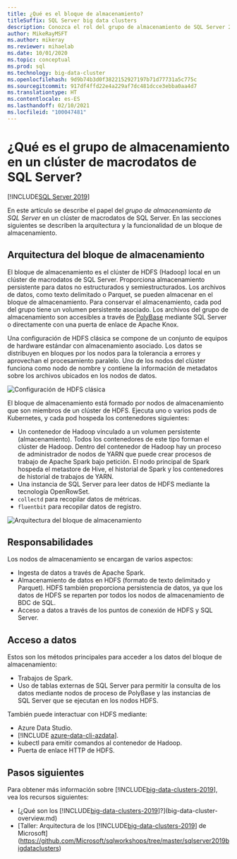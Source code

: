 ```yaml
---
title: ¿Qué es el bloque de almacenamiento?
titleSuffix: SQL Server big data clusters
description: Conozca el rol del grupo de almacenamiento de SQL Server 2019 en un clúster de macrodatos de SQL Server, así como la arquitectura y funcionalidad de un grupo de almacenamiento de SQL.
author: MikeRayMSFT
ms.author: mikeray
ms.reviewer: mihaelab
ms.date: 10/01/2020
ms.topic: conceptual
ms.prod: sql
ms.technology: big-data-cluster
ms.openlocfilehash: 9d9b74b3d0f3822152927197b71d77731a5c775c
ms.sourcegitcommit: 917df4ffd22e4a229af7dc481dcce3ebba0aa4d7
ms.translationtype: HT
ms.contentlocale: es-ES
ms.lasthandoff: 02/10/2021
ms.locfileid: "100047481"
---
```

# <a name="what-is-the-storage-pool-in-a-sql-server-big-data-cluster"></a>¿Qué es el grupo de almacenamiento en un clúster de macrodatos de SQL Server?

[!INCLUDE[SQL Server 2019](../includes/applies-to-version/sqlserver2019.md)]

En este artículo se describe el papel del *grupo de almacenamiento de SQL Server* en un clúster de macrodatos de SQL Server. En las secciones siguientes se describen la arquitectura y la funcionalidad de un bloque de almacenamiento.

## <a name="storage-pool-architecture"></a>Arquitectura del bloque de almacenamiento

El bloque de almacenamiento es el clúster de HDFS (Hadoop) local en un clúster de macrodatos de SQL Server. Proporciona almacenamiento persistente para datos no estructurados y semiestructurados. Los archivos de datos, como texto delimitado o Parquet, se pueden almacenar en el bloque de almacenamiento. Para conservar el almacenamiento, cada pod del grupo tiene un volumen persistente asociado. Los archivos del grupo de almacenamiento son accesibles a través de [PolyBase](../relational-databases/polybase/polybase-guide.md) mediante SQL Server o directamente con una puerta de enlace de Apache Knox.

Una configuración de HDFS clásica se compone de un conjunto de equipos de hardware estándar con almacenamiento asociado. Los datos se distribuyen en bloques por los nodos para la tolerancia a errores y aprovechan el procesamiento paralelo. Uno de los nodos del clúster funciona como nodo de nombre y contiene la información de metadatos sobre los archivos ubicados en los nodos de datos.

![Configuración de HDFS clásica](media/concept-storage-pool/classic-hdfs-setup.png)

El bloque de almacenamiento está formado por nodos de almacenamiento que son miembros de un clúster de HDFS. Ejecuta uno o varios pods de Kubernetes, y cada pod hospeda los contenedores siguientes:

- Un contenedor de Hadoop vinculado a un volumen persistente (almacenamiento). Todos los contenedores de este tipo forman el clúster de Hadoop. Dentro del contenedor de Hadoop hay un proceso de administrador de nodos de YARN que puede crear procesos de trabajo de Apache Spark bajo petición. El nodo principal de Spark hospeda el metastore de Hive, el historial de Spark y los contenedores de historial de trabajos de YARN.
- Una instancia de SQL Server para leer datos de HDFS mediante la tecnología OpenRowSet.
- `collectd` para recopilar datos de métricas.
- `fluentbit` para recopilar datos de registro.

![Arquitectura del bloque de almacenamiento](media/concept-storage-pool/scale-big-data-on-demand.png)

## <a name="responsibilities"></a>Responsabilidades

Los nodos de almacenamiento se encargan de varios aspectos:

- Ingesta de datos a través de Apache Spark.
- Almacenamiento de datos en HDFS (formato de texto delimitado y Parquet). HDFS también proporciona persistencia de datos, ya que los datos de HDFS se reparten por todos los nodos de almacenamiento de BDC de SQL.
- Acceso a datos a través de los puntos de conexión de HDFS y SQL Server.

## <a name="accessing-data"></a>Acceso a datos

Estos son los métodos principales para acceder a los datos del bloque de almacenamiento:

- Trabajos de Spark.
- Uso de tablas externas de SQL Server para permitir la consulta de los datos mediante nodos de proceso de PolyBase y las instancias de SQL Server que se ejecutan en los nodos HDFS.

También puede interactuar con HDFS mediante:

- Azure Data Studio.
- [!INCLUDE [azure-data-cli-azdata](../includes/azure-data-cli-azdata.md)].
- kubectl para emitir comandos al contenedor de Hadoop.
- Puerta de enlace HTTP de HDFS.

## <a name="next-steps"></a>Pasos siguientes

Para obtener más información sobre [!INCLUDE[big-data-clusters-2019](../includes/ssbigdataclusters-ss-nover.md)], vea los recursos siguientes:

- [¿Qué son los [!INCLUDE[big-data-clusters-2019](../includes/ssbigdataclusters-ver15.md)]?](big-data-cluster-overview.md)
- [Taller: Arquitectura de los [!INCLUDE[big-data-clusters-2019](../includes/ssbigdataclusters-ss-nover.md)] de Microsoft](https://github.com/Microsoft/sqlworkshops/tree/master/sqlserver2019bigdataclusters)
